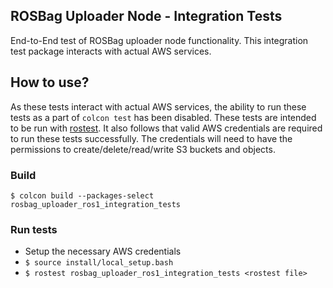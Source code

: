 ## ROSBag Uploader Node - Integration Tests

End-to-End test of ROSBag uploader node functionality. 
This integration test package interacts with actual AWS services. 


## How to use? 

As these tests interact with actual AWS services, the ability to run these tests as a part of `colcon test` has been disabled.
These tests are intended to be run with [rostest](http://wiki.ros.org/rostest).
It also follows that valid AWS credentials are required to run these tests successfully.
The credentials will need to have the permissions to create/delete/read/write S3 buckets and objects.

### Build 

`$ colcon build --packages-select rosbag_uploader_ros1_integration_tests`

### Run tests

* Setup the necessary AWS credentials
* `$ source install/local_setup.bash`
* `$ rostest rosbag_uploader_ros1_integration_tests <rostest file>`
